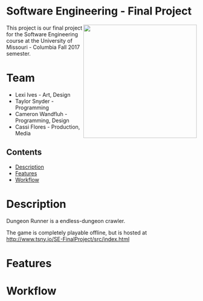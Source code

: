 # Software Engineering - Final Project

<img src="http://tsny.io/SE-FinalProject/src/images/player.png" height=300 align="right">

This project is our final project for the Software Engineering course at the University of Missouri - Columbia Fall 2017 semester.

# Team
 - Lexi Ives - Art, Design
 - Taylor Snyder - Programming
 - Cameron Wandfluh - Programming, Design
 - Cassi Flores - Production, Media

## Contents
 - [Description](#Description)
 - [Features](#Features)
 - [Workflow](#Workflow)

# Description

Dungeon Runner is a endless-dungeon crawler.

The game is completely playable offline, but is hosted at http://www.tsny.io/SE-FinalProject/src/index.html

# Features

# Workflow

